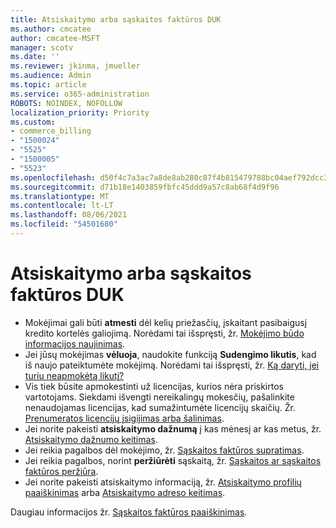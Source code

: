 ```yaml
---
title: Atsiskaitymo arba sąskaitos faktūros DUK
ms.author: cmcatee
author: cmcatee-MSFT
manager: scotv
ms.date: ''
ms.reviewer: jkinma, jmueller
ms.audience: Admin
ms.topic: article
ms.service: o365-administration
ROBOTS: NOINDEX, NOFOLLOW
localization_priority: Priority
ms.custom:
- commerce_billing
- "1500024"
- "5525"
- "1500005"
- "5523"
ms.openlocfilehash: d50f4c7a3ac7a8de8ab280c87f4b815479788bc04aef792dcc3e503bed5b2f03
ms.sourcegitcommit: d71b18e1403859fbfc45ddd9a57c8ab68f4d9f96
ms.translationtype: MT
ms.contentlocale: lt-LT
ms.lasthandoff: 08/06/2021
ms.locfileid: "54501680"
---
```

# <a name="billing-or-invoice-faq"></a>Atsiskaitymo arba sąskaitos faktūros DUK

- Mokėjimai gali būti **atmesti** dėl kelių priežasčių, įskaitant pasibaigusį kredito kortelės galiojimą. Norėdami tai išspręsti, žr. [Mokėjimo būdo informacijos naujinimas](/microsoft-365/commerce/billing-and-payments/manage-payment-methods#update-payment-method-details).
- Jei jūsų mokėjimas **vėluoja**, naudokite funkciją **Sudengimo likutis**, kad iš naujo pateiktumėte mokėjimą. Norėdami tai išspręsti, žr. [Ką daryti, jei turiu neapmokėtą likutį?](/microsoft-365/commerce/billing-and-payments/pay-for-your-subscription#what-if-i-have-an-outstanding-balance)
- Vis tiek būsite apmokestinti už licencijas, kurios nėra priskirtos vartotojams. Siekdami išvengti nereikalingų mokesčių, pašalinkite nenaudojamas licencijas, kad sumažintumėte licencijų skaičių. Žr. [Prenumeratos licencijų įsigijimas arba šalinimas](/microsoft-365/commerce/licenses/buy-licenses).
- Jei norite pakeisti **atsiskaitymo dažnumą** į kas mėnesį ar kas metus, žr. [Atsiskaitymo dažnumo keitimas](/microsoft-365/commerce/billing-and-payments/change-payment-frequency).
- Jei reikia pagalbos dėl mokėjimo, žr. [Sąskaitos faktūros supratimas](/microsoft-365/commerce/billing-and-payments/understand-your-invoice2).
- Jei reikia pagalbos, norint **peržiūrėti** sąskaitą, žr. [Sąskaitos ar sąskaitos faktūros peržiūra](/microsoft-365/commerce/billing-and-payments/view-your-bill-or-invoice).
- Jei norite pakeisti atsiskaitymo informaciją, žr. [Atsiskaitymo profilių paaiškinimas](/microsoft-365/commerce/billing-and-payments/manage-billing-profiles) arba [Atsiskaitymo adreso keitimas](/microsoft-365/commerce/billing-and-payments/change-your-billing-addresses).

Daugiau informacijos žr. [Sąskaitos faktūros paaiškinimas](/microsoft-365/commerce/billing-and-payments/understand-your-invoice2).